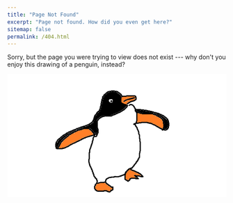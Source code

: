 ```yaml
---
title: "Page Not Found"
excerpt: "Page not found. How did you even get here?"
sitemap: false
permalink: /404.html
---
```


Sorry, but the page you were trying to view does not exist --- why don't you enjoy this drawing of a penguin, instead?

![404 Penguin](images/404penguin.png)

<script type="text/javascript">
  var GOOG_FIXURL_LANG = 'en';
  var GOOG_FIXURL_SITE = '{{ site.url }}'
</script>
<script type="text/javascript"
  src="//linkhelp.clients.google.com/tbproxy/lh/wm/fixurl.js">
</script>
